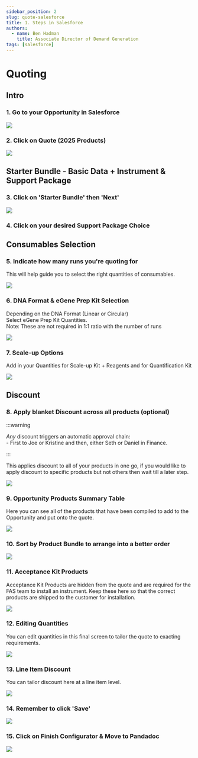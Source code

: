 ```yaml
---
sidebar_position: 2
slug: quote-salesforce
title: 1. Steps in Salesforce
authors:
  - name: Ben Hadman
    title: Associate Director of Demand Generation
tags: [salesforce]
---
```


# Quoting

Intro
-----

### 1\. Go to your Opportunity in Salesforce

![](https://dubble-prod-01.s3.amazonaws.com/assets/64c54947-074d-4451-8e6f-76c69e9008f4.png?1)

### 2\. Click on Quote (2025 Products)

![](https://d3q7ie80jbiqey.cloudfront.net/media/image/zoom/592f772e-e66b-4236-84d4-5bd14cb0c520/1.5/0/0?1)

Starter Bundle - Basic Data + Instrument & Support Package
----------------------------------------------------------

### 3\. Click on 'Starter Bundle' then 'Next'

![](https://d3q7ie80jbiqey.cloudfront.net/media/image/zoom/9d5693b3-eb5b-4f6f-9b80-c050fe97fdb9/1.5/0/98.638309270961?1)

### 4\. Click on your desired Support Package Choice

Consumables Selection
---------------------

### 5\. Indicate how many runs you're quoting for

This will help guide you to select the right quantities of consumables.

![](https://d3q7ie80jbiqey.cloudfront.net/media/image/zoom/7db02312-ad2d-44eb-a99b-254fa4dc28ea/1.5480651953215/0/20.505447083867?1)

### 6\. DNA Format & eGene Prep Kit Selection

Depending on the DNA Format (Linear or Circular)  
Select eGene Prep Kit Quantities.  
Note: These are not required in 1:1 ratio with the number of runs

![](https://d3q7ie80jbiqey.cloudfront.net/media/image/zoom/d962c26f-f53d-4716-96ae-431f48e30513/1.5/0/53.440504017978?1)

### 7\. Scale-up Options

Add in your Quantities for Scale-up Kit + Reagents and for Quantification Kit

![](https://d3q7ie80jbiqey.cloudfront.net/media/image/zoom/8ad825be-6e7e-4279-872f-993cefb3ac6b/1.0708633092178/0/50.631164241647?1)

Discount
--------

### 8\. Apply blanket Discount across all products (optional)

:::warning

_Any_ discount triggers an automatic approval chain:  
\- First to Joe or Kristine and then, either Seth or Daniel in Finance.

:::


This applies discount to all of your products in one go, if you would like to apply discount to specific products but not others then wait till a later step.

![](https://d3q7ie80jbiqey.cloudfront.net/media/image/zoom/bdb4d6a1-493c-4927-8dae-4ba08360f8d1/1.0480651953215/33.26192304492/55.784936479129?1)


### 9\. Opportunity Products Summary Table

Here you can see all of the products that have been compiled to add to the Opportunity and put onto the quote.  

![](https://d3q7ie80jbiqey.cloudfront.net/media/image/zoom/99833565-b07c-4a2f-bbc8-a002d6ab882b/1.5470225355659/3.4170964711454/82.412694585179?1)

### 10\. Sort by Product Bundle to arrange into a better order

![](https://d3q7ie80jbiqey.cloudfront.net/media/image/zoom/68b88230-be3f-40af-80f7-20536a2f4433/2.5/4.8942057291667/36.486365883128?1)

### 11\. Acceptance Kit Products

Acceptance Kit Products are hidden from the quote and are required for the FAS team to install an instrument. Keep these here so that the correct products are shipped to the customer for installation.

![](https://d3q7ie80jbiqey.cloudfront.net/media/image/zoom/e4278867-fe16-4084-9c50-77908449a2a1/2.5/4.8942057291667/52.518123901582?1)

### 12\. Editing Quantities

You can edit quantities in this final screen to tailor the quote to exacting requirements.

![](https://d3q7ie80jbiqey.cloudfront.net/media/image/zoom/0ba04441-4158-4c01-8109-8364ecefd903/2.5/52.684733072917/55.173206832162?1)

### 13\. Line Item Discount

You can tailor discount here at a line item level.

![](https://d3q7ie80jbiqey.cloudfront.net/media/image/zoom/6b5b37fd-c85b-4b56-a622-e99b41f8fef7/2.5/50.541178385417/55.226411467487?1)

### 14\. Remember to click 'Save'

![](https://d3q7ie80jbiqey.cloudfront.net/media/image/zoom/3ed38ce6-dae8-4c92-bc57-17a8d27d2fbb/2.5/33.702799479167/95.147050746924?1)

### 15\. Click on Finish Configurator & Move to Pandadoc

![](https://d3q7ie80jbiqey.cloudfront.net/media/image/zoom/46e2cf7f-5cd0-4894-a224-33bb1527747b/2.5/65.75439453125/48.723432007909?1)
